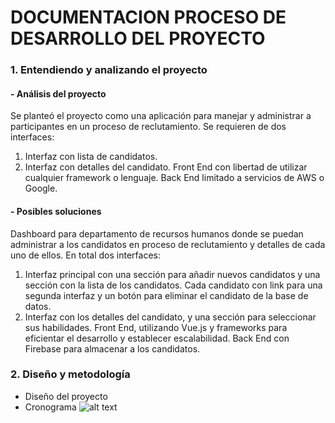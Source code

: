 # DOCUMENTACION PROCESO DE DESARROLLO DEL PROYECTO



### 1. Entendiendo y analizando el proyecto

#### - Análisis del proyecto
Se planteó el proyecto como una aplicación para manejar y administrar a participantes en un proceso de reclutamiento. 
Se requieren de dos interfaces:
1. Interfaz con lista de candidatos.
2. Interfaz con detalles del candidato.
Front End con libertad de utilizar cualquier framework o lenguaje.
Back End limitado a servicios de AWS o Google.

#### - Posibles soluciones
Dashboard para departamento de recursos humanos donde se puedan administrar a los candidatos en proceso de reclutamiento y detalles de cada uno de ellos.
En total dos interfaces:
1.	Interfaz principal con una sección para añadir nuevos candidatos y una sección con la lista de los candidatos. Cada candidato con link para una segunda interfaz y un botón para eliminar el candidato de la base de datos.
2.	Interfaz con los detalles del candidato, y una sección para seleccionar sus habilidades.
Front End, utilizando Vue.js y frameworks para eficientar el desarrollo y establecer escalabilidad.
Back End con Firebase para almacenar a los candidatos.

### 2. Diseño y metodología
- Diseño del proyecto
- Cronograma
![alt text](@/assets/snips/cronograma.png)
